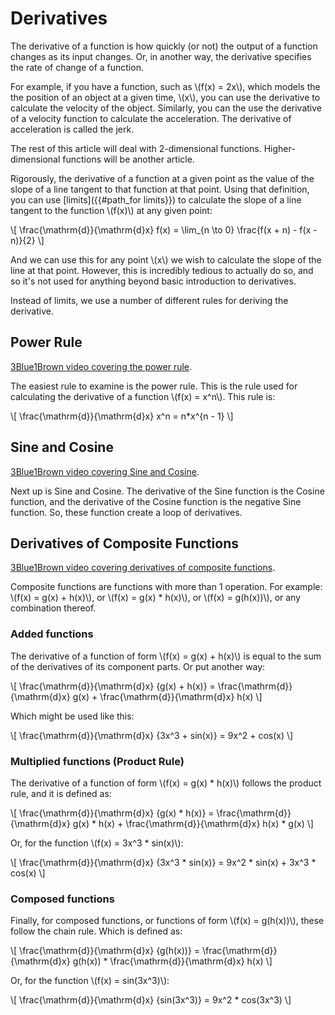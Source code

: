 # Derivatives

The derivative of a function is how quickly (or not) the output of a function changes as its input changes. Or, in another way, the derivative specifies the rate of change of a function.

For example, if you have a function, such as \\(f(x) = 2x\\), which models the the position of an object at a given time, \\(x\\), you can use the derivative to calculate the velocity of the object. Similarly, you can the use the derivative of a velocity function to calculate the acceleration. The derivative of acceleration is called the jerk.

The rest of this article will deal with 2-dimensional functions. Higher-dimensional functions will be another article.

Rigorously, the derivative of a function at a given point as the value of the slope of a line tangent to that function at that point. Using that definition, you can use [limits]({{#path_for limits}}) to calculate the slope of a line tangent to the function \\(f(x)\\) at any given point:

\\[
\frac{\mathrm{d}}{\mathrm{d}x} f(x) = \lim_{n \to 0} \frac{f(x + n) - f(x - n)}{2}
\\]

And we can use this for any point \\(x\\) we wish to calculate the slope of the line at that point. However, this is incredibly tedious to actually do so, and so it's not used for anything beyond basic introduction to derivatives.

Instead of limits, we use a number of different rules for deriving the derivative.

## Power Rule

[3Blue1Brown video covering the power rule](https://www.youtube.com/watch?v=S0_qX4VJhMQ&list=PLZHQObOWTQDMsr9K-rj53DwVRMYO3t5Yr&index=3&t=414s).

The easiest rule to examine is the power rule. This is the rule used for calculating the derivative of a function \\(f(x) = x^n\\). This rule is:

\\[
\frac{\mathrm{d}}{\mathrm{d}x} x^n = n*x^{n - 1}
\\]

## Sine and Cosine

[3Blue1Brown video covering Sine and Cosine](https://www.youtube.com/watch?v=S0_qX4VJhMQ&list=PLZHQObOWTQDMsr9K-rj53DwVRMYO3t5Yr&index=3&t=756s).

Next up is Sine and Cosine. The derivative of the Sine function is the Cosine function, and the derivative of the Cosine function is the negative Sine function. So, these function create a loop of derivatives.

## Derivatives of Composite Functions

[3Blue1Brown video covering derivatives of composite functions](https://www.youtube.com/watch?v=YG15m2VwSjA&).

Composite functions are functions with more than 1 operation. For example: \\(f(x) = g(x) + h(x)\\), or \\(f(x) = g(x) * h(x)\\), or \\(f(x) = g(h(x))\\), or any combination thereof.

### Added functions

The derivative of a function of form \\(f(x) = g(x) + h(x)\\) is equal to the sum of the derivatives of its component parts. Or put another way:

\\[
\frac{\mathrm{d}}{\mathrm{d}x} {g(x) + h(x)} = \frac{\mathrm{d}}{\mathrm{d}x} g(x) + \frac{\mathrm{d}}{\mathrm{d}x} h(x)
\\]

Which might be used like this:

\\[
\frac{\mathrm{d}}{\mathrm{d}x} {3x^3 + sin(x)} = 9x^2 + cos(x)
\\]

### Multiplied functions (Product Rule)

The derivative of a function of form \\(f(x) = g(x) * h(x)\\) follows the product rule, and it is defined as:

\\[
\frac{\mathrm{d}}{\mathrm{d}x} {g(x) * h(x)} = \frac{\mathrm{d}}{\mathrm{d}x} g(x) * h(x) + \frac{\mathrm{d}}{\mathrm{d}x} h(x) * g(x)
\\]

Or, for the function \\(f(x) = 3x^3 * sin(x)\\):

\\[
\frac{\mathrm{d}}{\mathrm{d}x} {3x^3 * sin(x)} = 9x^2 * sin(x) + 3x^3 * cos(x)
\\]

### Composed functions

Finally, for composed functions, or functions of form \\(f(x) = g(h(x))\\), these follow the chain rule. Which is defined as:

\\[
\frac{\mathrm{d}}{\mathrm{d}x} {g(h(x))} = \frac{\mathrm{d}}{\mathrm{d}x} g(h(x)) * \frac{\mathrm{d}}{\mathrm{d}x} h(x)
\\]

Or, for the function \\(f(x) = sin(3x^3)\\):

\\[
\frac{\mathrm{d}}{\mathrm{d}x} {sin(3x^3)} = 9x^2 * cos(3x^3)
\\]
